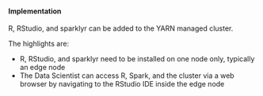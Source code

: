 
#### Implementation

R, RStudio, and sparklyr can be added to the YARN managed cluster. 

The highlights are:
*    R, RStudio, and sparklyr need to be installed on one node only, typically an edge node
*    The Data Scientist can access R, Spark, and the cluster via a web browser by navigating to the RStudio IDE inside the edge node

